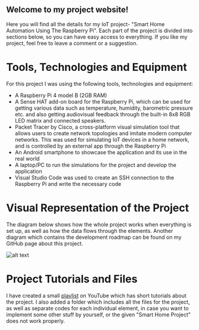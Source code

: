 ## Welcome to my project website!

Here you will find all the details for my IoT project- "Smart Home Automation Using The Raspberry Pi". Each part of the project is divided into sections below, so you can have easy access to everything. If you like my project, feel free to leave a comment or a suggestion.

# Tools, Technologies and Equipment
For this project I was using the following tools, technologies and equipment:

- A Raspberry Pi 4 model B (2GB RAM)
- A Sense HAT add-on board for the Raspberry Pi, which can be used for getting various data such as temperature, humidity, barometric pressure etc. and also getting audiovisual feedback through the built-in 8x8 RGB LED matrix and connected speakers.
- Packet Tracer by Cisco, a cross-platform visual simulation tool that allows users to create network topologies and imitate modern computer networks. This was used for simulating IoT devices in a home network, and is controlled by an external app through the Raspberry Pi
- An Android smartphone to showcase the application and its use in the real world
- A laptop/PC to run the simulations for the project and develop the application
- Visual Studio Code was used to create an SSH connection to the Raspberry Pi and write the necessary code

# Visual Representation of the Project
The diagram below shows how the whole project works when everything is set up, as well as how the data flows through the elements. Another diagram which contains the development roadmap can be found on my GitHub page about this project.

![alt text](https://github.com/NikolaAngelkovski/Smart-Home-Automation-Using-The-Raspberry-Pi/blob/main/Project%20overview%20diagram.png)

# Project Tutorials and Files
I have created a small [playlist](https://www.youtube.com/playlist?list=PLknVyGBYudWuT1P1lZ_0AwqsM6FiRtyYy) on YouTube which has short tutorials about the project. I also added a folder which includes all the files for the project, as well as separate codes for each individual element, in case you want to implement some other stuff by yourself, or the given "Smart Home Project" does not work properly.
